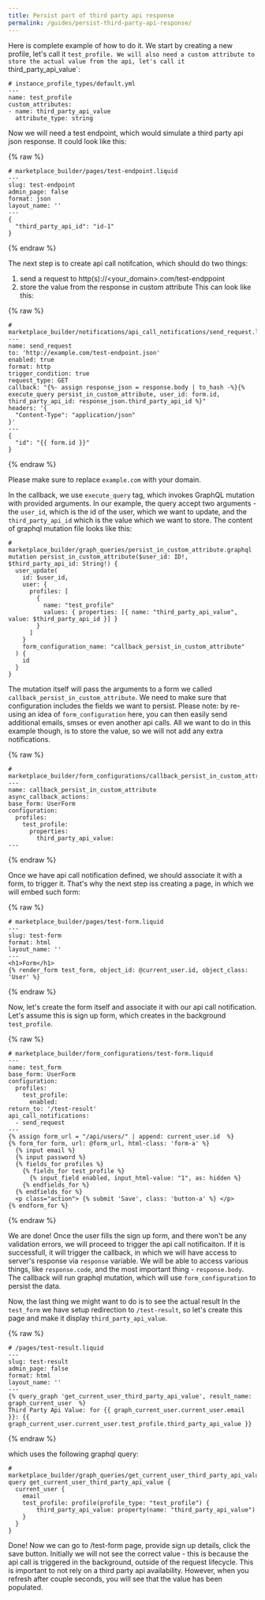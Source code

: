 ```yaml
---
title: Persist part of third party api response
permalink: /guides/persist-third-party-api-response/
---
```


Here is complete example of how to do it. We start by creating a new profile, let's call it `test_profile. We will also need a custom attribute to store the actual value from the api, let's call it `third_party_api_value`:
```
# instance_profile_types/default.yml
---
name: test_profile
custom_attributes:
- name: third_party_api_value
  attribute_type: string
```

Now we will need a test endpoint, which would simulate a third party api json response. It could look like this:

{% raw %}
```
# marketplace_builder/pages/test-endpoint.liquid
---
slug: test-endpoint
admin_page: false
format: json
layout_name: ''
---
{
  "third_party_api_id": "id-1"
}
```
{% endraw %}

The next step is to create api call notifcation, which should do two things:
1. send a request to http(s)://<your_domain>.com/test-endppoint
2. store the value from the response in custom attribute
This can look like this:


{% raw %}
```
# marketplace_builder/notifications/api_call_notifications/send_request.liquid
---
name: send_request
to: 'http://example.com/test-endpoint.json'
enabled: true
format: http
trigger_condition: true
request_type: GET
callback: "{%- assign response_json = response.body | to_hash -%}{% execute_query persist_in_custom_attribute, user_id: form.id, third_party_api_id: response_json.third_party_api_id %}"
headers: '{
  "Content-Type": "application/json"
}'
---
{
  "id": "{{ form.id }}"
}
```
{% endraw %}

Please make sure to replace `example.com` with your domain.

In the callback, we use `execute_query` tag, which invokes GraphQL mutation with provided arguments. In our example, the query accept two arguments - the `user_id`, which is the id of the user, which we want to update, and the `third_party_api_id` which is the value which we want to store. The content of graphql mutation file looks like this:
```
# marketplace_builder/graph_queries/persist_in_custom_attribute.graphql
mutation persist_in_custom_attribute($user_id: ID!, $third_party_api_id: String!) {
  user_update(
    id: $user_id,
    user: {
      profiles: [
        {
          name: "test_profile"
          values: { properties: [{ name: "third_party_api_value", value: $third_party_api_id }] }
        }
      ]
    }
    form_configuration_name: "callback_persist_in_custom_attribute"
  ) {
    id
  }
}
```

The mutation itself will pass the arguments to a form we called `callback_persist_in_custom_attribute`. We need to make sure that configuration includes the fields we want to persist. Please note: by re-using an idea of `form_configuration` here, you can then easily send additional emails, smses or even another api calls. All we want to do in this example though, is to store the value, so we will not add any extra notifications.

{% raw %}
```
# marketplace_builder/form_configurations/callback_persist_in_custom_attribute.liquid
---
name: callback_persist_in_custom_attribute
async_callback_actions:
base_form: UserForm
configuration:
  profiles:
    test_profile:
      properties:
        third_party_api_value:
---
```
{% endraw %}

Once we have api call notification defined, we should associate it with a form, to trigger it. That's why the next step iss creating a page, in which we will embed such form:

{% raw %}
```
# marketplace_builder/pages/test-form.liquid
---
slug: test-form
format: html
layout_name: ''
---
<h1>Form</h1>
{% render_form test_form, object_id: @current_user.id, object_class: 'User' %}
```
{% endraw %}

Now, let's create the form itself and associate it with our api call notification. Let's assume this is sign up form, which creates in the background `test_profile`.

{% raw %}
```
# marketplace_builder/form_configurations/test-form.liquid
---
name: test_form
base_form: UserForm
configuration:
  profiles:
    test_profile:
      enabled:
return_to: '/test-result'
api_call_notifications:
  - send_request
---
{% assign form_url = "/api/users/" | append: current_user.id  %}
{% form_for form, url: @form_url, html-class: 'form-a' %}
  {% input email %}
  {% input password %}
  {% fields_for profiles %}
    {% fields_for test_profile %}
      {% input_field enabled, input_html-value: "1", as: hidden %}
    {% endfields_for %}
  {% endfields_for %}
  <p class="action"> {% submit 'Save', class: 'button-a' %} </p>
{% endform_for %}
```
{% endraw %}

We are done! Once the user fills the sign up form, and there won't be any validation errors, we will proceed to trigger the api call notificaiton. If it is successfull, it will trigger the callback, in which we will have access to server's response via `response` variable. We will be able to access various things, like `response.code`, and the most important thing - `response.body`. The callback will run graphql mutation, which will use `form_configuration` to persist the data.

Now, the last thing we might want to do is to see the actual result In the `test_form` we have setup redirection to `/test-result`, so let's create this page and make it display `third_party_api_value`.

{% raw %}
```
# /pages/test-result.liquid
---
slug: test-result
admin_page: false
format: html
layout_name: ''
---
{% query_graph 'get_current_user_third_party_api_value', result_name: graph_current_user  %}
Third Party Api Value: for {{ graph_current_user.current_user.email }}: {{ graph_current_user.current_user.test_profile.third_party_api_value }}
```
{% endraw %}

which uses the following graphql query:

```
# marketplace_builder/graph_queries/get_current_user_third_party_api_value.graphql
query get_current_user_third_party_api_value {
  current_user {
    email
    test_profile: profile(profile_type: "test_profile") {
        third_party_api_value: property(name: "third_party_api_value")
    }
  }
}
```

Done! Now we can go to /test-form page, provide sign up details, click the save button. Initially we will not see the correct value - this is because the api call is triggered in the background, outside of the request lifecycle. This is important to not rely on a third party api availability. However, when you refresh after couple seconds, you will see that the value has been populated.
